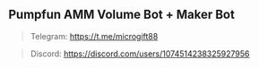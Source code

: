 ## Pumpfun AMM Volume Bot + Maker Bot


> Telegram: https://t.me/microgift88

> Discord: https://discord.com/users/1074514238325927956